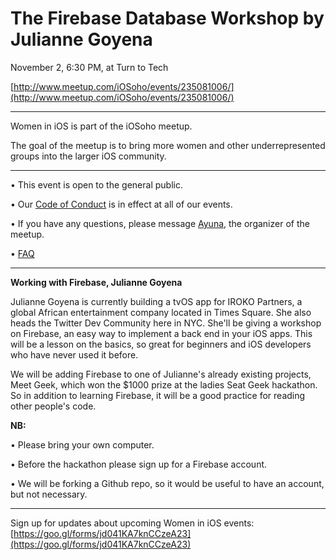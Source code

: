 # The Firebase Database Workshop by Julianne Goyena

November 2, 6:30 PM, at Turn to Tech

[http://www.meetup.com/iOSoho/events/235081006/](http://www.meetup.com/iOSoho/events/235081006/)

* * * * * * * * * * * 

Women in iOS is part of the iOSoho meetup.

The goal of the meetup is to bring more women and other underrepresented groups into the larger iOS community.

* * * * * * * * * * * 

• This event is open to the general public. 

• Our [Code of Conduct](https://github.com/ayunav/WomenIniOSMeetup) is in effect at all of our events. 

• If you have any questions, please message [Ayuna](http://www.meetup.com/iOSoho/members/136388792/), the organizer of the meetup.

• [FAQ](https://github.com/ayunav/WomenIniOSMeetup/blob/master/FAQ.md)

* * * * * * * * * * * 

**Working with Firebase,  Julianne Goyena**

Julianne Goyena is currently building a tvOS app for IROKO Partners, a global African entertainment company located in Times Square. She also heads the Twitter Dev Community here in NYC. She'll be giving a workshop on Firebase, an easy way to implement a back end in your iOS apps. This will be a lesson on the basics, so great for beginners and iOS developers who have never used it before. 

We will be adding Firebase to one of Julianne's already existing projects, Meet Geek, which won the $1000 prize at the ladies Seat Geek hackathon. So in addition to learning Firebase, it will be a good practice for reading other people's code. 

**NB:** 

• Please bring your own computer.

• Before the hackathon please sign up for a Firebase account.

• We will be forking a Github repo, so it would be useful to have an account, but not necessary.

* * * * * * * * * * * 

Sign up for updates about upcoming Women in iOS events: [https://goo.gl/forms/jd041KA7knCCzeA23](https://goo.gl/forms/jd041KA7knCCzeA23)
